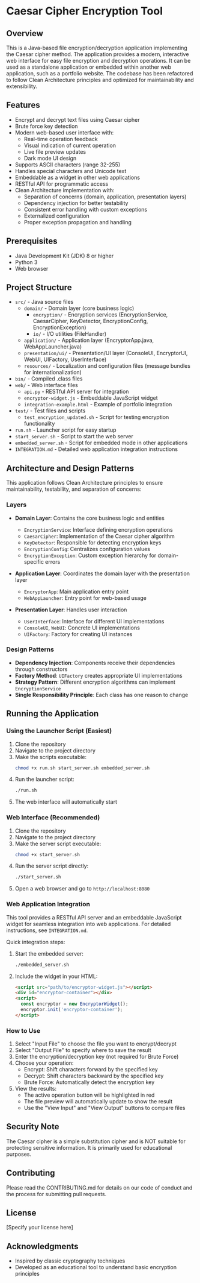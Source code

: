 # Caesar Cipher Encryption Tool

## Overview
This is a Java-based file encryption/decryption application implementing the Caesar cipher method. The application provides a modern, interactive web interface for easy file encryption and decryption operations. It can be used as a standalone application or embedded within another web application, such as a portfolio website. The codebase has been refactored to follow Clean Architecture principles and optimized for maintainability and extensibility.

## Features
- Encrypt and decrypt text files using Caesar cipher
- Brute force key detection
- Modern web-based user interface with:
  - Real-time operation feedback
  - Visual indication of current operation
  - Live file preview updates
  - Dark mode UI design
- Supports ASCII characters (range 32-255)
- Handles special characters and Unicode text
- Embeddable as a widget in other web applications
- RESTful API for programmatic access
- Clean Architecture implementation with:
  - Separation of concerns (domain, application, presentation layers)
  - Dependency injection for better testability
  - Consistent error handling with custom exceptions
  - Externalized configuration
  - Proper exception propagation and handling

## Prerequisites
- Java Development Kit (JDK) 8 or higher
- Python 3
- Web browser

## Project Structure
- `src/` - Java source files
  - `domain/` - Domain layer (core business logic)
    - `encryption/` - Encryption services (EncryptionService, CaesarCipher, KeyDetector, EncryptionConfig, EncryptionException)
    - `io/` - I/O utilities (FileHandler)
  - `application/` - Application layer (EncryptorApp.java, WebAppLauncher.java)
  - `presentation/ui/` - Presentation/UI layer (ConsoleUI, EncryptorUI, WebUI, UIFactory, UserInterface)
  - `resources/` - Localization and configuration files (message bundles for internationalization)
- `bin/` - Compiled .class files
- `web/` - Web interface files
  - `api.py` - RESTful API server for integration
  - `encryptor-widget.js` - Embeddable JavaScript widget
  - `integration-example.html` - Example of portfolio integration
- `test/` - Test files and scripts
  - `test_encryption_updated.sh` - Script for testing encryption functionality
- `run.sh` - Launcher script for easy startup
- `start_server.sh` - Script to start the web server
- `embedded_server.sh` - Script for embedded mode in other applications
- `INTEGRATION.md` - Detailed web application integration instructions

## Architecture and Design Patterns

This application follows Clean Architecture principles to ensure maintainability, testability, and separation of concerns:

### Layers
- **Domain Layer**: Contains the core business logic and entities
  - `EncryptionService`: Interface defining encryption operations
  - `CaesarCipher`: Implementation of the Caesar cipher algorithm
  - `KeyDetector`: Responsible for detecting encryption keys
  - `EncryptionConfig`: Centralizes configuration values
  - `EncryptionException`: Custom exception hierarchy for domain-specific errors

- **Application Layer**: Coordinates the domain layer with the presentation layer
  - `EncryptorApp`: Main application entry point
  - `WebAppLauncher`: Entry point for web-based usage

- **Presentation Layer**: Handles user interaction
  - `UserInterface`: Interface for different UI implementations
  - `ConsoleUI`, `WebUI`: Concrete UI implementations
  - `UIFactory`: Factory for creating UI instances

### Design Patterns
- **Dependency Injection**: Components receive their dependencies through constructors
- **Factory Method**: `UIFactory` creates appropriate UI implementations
- **Strategy Pattern**: Different encryption algorithms can implement `EncryptionService`
- **Single Responsibility Principle**: Each class has one reason to change

## Running the Application

### Using the Launcher Script (Easiest)
1. Clone the repository
2. Navigate to the project directory
3. Make the scripts executable:
   ```bash
   chmod +x run.sh start_server.sh embedded_server.sh
   ```
4. Run the launcher script:
   ```bash
   ./run.sh
   ```
5. The web interface will automatically start

### Web Interface (Recommended)
1. Clone the repository
2. Navigate to the project directory
3. Make the server script executable:
   ```bash
   chmod +x start_server.sh
   ```
4. Run the server script directly:
   ```bash
   ./start_server.sh
   ```
5. Open a web browser and go to `http://localhost:8080`

### Web Application Integration
This tool provides a RESTful API server and an embeddable JavaScript widget for seamless integration into web applications. For detailed instructions, see `INTEGRATION.md`.

Quick integration steps:

1. Start the embedded server:
   ```bash
   ./embedded_server.sh
   ```

2. Include the widget in your HTML:
   ```html
   <script src="path/to/encryptor-widget.js"></script>
   <div id="encryptor-container"></div>
   <script>
     const encryptor = new EncryptorWidget();
     encryptor.init('encryptor-container');
   </script>
   ```

### How to Use
1. Select "Input File" to choose the file you want to encrypt/decrypt
2. Select "Output File" to specify where to save the result
3. Enter the encryption/decryption key (not required for Brute Force)
4. Choose your operation:
   - Encrypt: Shift characters forward by the specified key
   - Decrypt: Shift characters backward by the specified key
   - Brute Force: Automatically detect the encryption key
5. View the results:
   - The active operation button will be highlighted in red
   - The file preview will automatically update to show the result
   - Use the "View Input" and "View Output" buttons to compare files

## Security Note
The Caesar cipher is a simple substitution cipher and is NOT suitable for protecting sensitive information. It is primarily used for educational purposes.

## Contributing
Please read the CONTRIBUTING.md for details on our code of conduct and the process for submitting pull requests.

## License
[Specify your license here]

## Acknowledgments
- Inspired by classic cryptography techniques
- Developed as an educational tool to understand basic encryption principles
